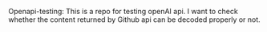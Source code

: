 Openapi-testing: This is a repo for testing openAI api. I want to check whether the content returned by Github api can be decoded properly or not.
